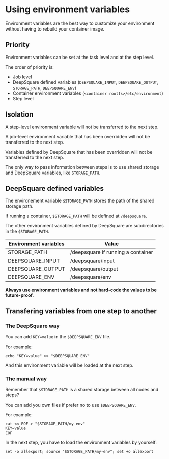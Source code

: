 # Using environment variables

Environment variables are the best way to customize your environment without having to rebuild your container image.

## Priority

Environment variables can be set at the task level and at the step level.

The order of priority is:

- Job level
- DeepSquare defined variables (`DEEPSQUARE_INPUT`, `DEEPSQUARE_OUTPUT`, `STORAGE_PATH`, `DEEPSQUARE_ENV`)
- Container environment variables (`<container rootfs>/etc/environment`)
- Step level

## Isolation

A step-level environment variable will not be transferred to the next step.

A job-level environment variable that has been overridden will not be transferred to the next step.

Variables defined by DeepSquare that has been overridden will not be transferred to the next step.

The only way to pass information between steps is to use shared storage and DeepSquare variables, like `STORAGE_PATH`.

## DeepSquare defined variables

The environement variable `$STORAGE_PATH` stores the path of the shared storage path.

If running a container, `$STORAGE_PATH` will be defined at `/deepsquare`.

The other environment variables defined by DeepSquare are subdirectories in the `$STORAGE_PATH`.

| Environment variables | Value                              |
| --------------------- | ---------------------------------- |
| STORAGE_PATH          | /deepsquare if running a container |
| DEEPSQUARE_INPUT      | /deepsquare/input                  |
| DEEPSQUARE_OUTPUT     | /deepsquare/output                 |
| DEEPSQUARE_ENV        | /deepsquare/env                    |

**Always use environment variables and not hard-code the values to be future-proof.**

## Transfering variables from one step to another

### The DeepSquare way

You can add `KEY=value` in the `$DEEPSQUARE_ENV` file.

For example:

```shell title="step.command"
echo "KEY=value" >> "$DEEPSQUARE_ENV"
```

And this environment variable will be loaded at the next step.

### The manual way

Remember that `$STORAGE_PATH` is a shared storage between all nodes and steps?

You can add you own files if prefer no to use `$DEEPSQUARE_ENV`.

For example:

```shell title="step.command"
cat << EOF > "$STORAGE_PATH/my-env"
KEY=value
EOF
```

In the next step, you have to load the environment variables by yourself:

```shell title="step2.command"
set -o allexport; source "$STORAGE_PATH/my-env"; set +o allexport
```
